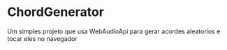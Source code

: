 # ChordGenerator
Um simples projeto que usa WebAudioApi para gerar acordes aleatorios e tocar eles no navegador
